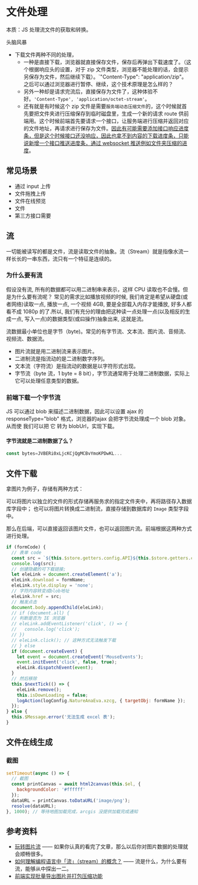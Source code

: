 # 文件处理

本质：JS 处理流文件的获取和转换。

头脑风暴
- 下载文件两种不同的处理，
  - 一种是直接下载，浏览器就直接保存文件，保存后再弹出下载速度了。（这个根据响应头的设置，对于 zip 文件类型，浏览器不能处理的话，会提示另保存为文件，然后继续下载）。`"Content-Type": "application/zip"。之后可以通过浏览器进行暂停、继续，这个技术原理是怎么样的？
  - 另外一种却是请求完流后，直接保存为文件了，这种体验不好。`'Content-Type', 'application/octet-stream'`。
  - 还有就是有时候这个 zip 文件是需要`服务端动态压缩文件`的，这个时候就首先要把文件夹进行压缩保存到临时磁盘里，生成一个新的请求 route 供前端用。这个时候前端首先要请求一个接口，让服务端进行压缩并返回对应的文件地址，再请求进行保存为文件。<u>因此有可能需要添加接口响应进度条，但是这个时候接口还没响应，因此也拿不到内容的下载进度条，只能说新增一个接口推送进度条，通过 websocket 推送例如文件夹压缩的进度</u>。
      
## 常见场景

- 通过 input 上传
- 文件拖拽上传
- 文件在线预览
- 文件
- 第三方接口需要

## 流

一切能被读写的都是文件，流是读取文件的抽象。流（Stream）就是指像水流一样长长的一串东西，流只有一个特征是连续的。

### 为什么要有流

假设没有流, 所有的数据都可以用二进制串来表示，这样 CPU 读取也不会慢。但是为什么要有流呢？
常见的需求比如播放视频的时候, 我们肯定是希望从硬盘(或者网络)读取一点, 播放一点, 一个视频 4GB, 要是全部载入内存才能播放, 好多人都看不成 1080p 的了.所以, 我们有充分的理由把这种读一点处理一点(以及相反的生成一点, 写入一点)的数据类型(或曰操作)抽象出来, 这就是流。

流数据最小单位也是字节（byte)。常见的有字节流、文本流、图片流、音频流、视频流、数据流。

- 图片流就是用二进制流来表示图片。
- 二进制流是指流动的是二进制数字序列。
- 文本流（字符流）是指流动的数据是以字符形式出现。
- 字节流（byte 流，1 byte = 8 bit），字节流通常用于处理二进制数据，实际上它可以处理任意类型的数据。

### 前端下载一个字节流

JS 可以通过 blob 来描述二进制数据，因此可以设置 ajax 的 responseType="blob" 格式，浏览器的ajax 会把字节流处理成一个 blob 对象。从而使 我们可以把 它 转为 blobUrl，实现下载。

#### 字节流就是二进制数据了么？

```js
const bytes=JVBERi0xLjcKCjQgMCBvYmoKPDwKL...
```

## 文件下载

拿图片为例子，存储有两种方式：

可以将图片以独立的文件的形式存储再服务求的指定文件夹中，再将路径存入数据库字段中；
也可以将图片转换成二进制流，直接存储到数据库的 `Image` 类型字段中。

那么在后端，可以直接返回该图片文件，也可以返回图片流。前端根据这两种方式进行处理。

```js
if (formCode) {
  // 表单 code
  const src = `${this.$store.getters.config.API}${this.$store.getters.config.API_FILE_DIR}rest/pas/v1/naturalRes/dataform/download/${formCode}`;
  console.log(src);
  // 创建隐藏的可下载链接;
  let eleLink = document.createElement('a');
  eleLink.download = formName;
  eleLink.style.display = 'none';
  // 字符内容转变成blob地址
  eleLink.href = src;
  // 触发点击
  document.body.appendChild(eleLink);
  // if (document.all) {
  // 判断是否为 IE 浏览器
  // eleLink.addEventListener('click', () => {
  //   console.log('click');
  // })
  // eleLink.click(); // 这种方式无法触发下载
  // } else
  if (document.createEvent) {
    let event = document.createEvent('MouseEvents');
    event.initEvent('click', false, true);
    eleLink.dispatchEvent(event);
  }
  // 然后移除
  this.$nextTick(() => {
    eleLink.remove();
    this.isDownLoading = false;
    logAction(logConfig.NatureAnaEva.xzcg, { targetObj: formName });
  });
} else {
  this.$Message.error('无法生成 excel 表');
}
```

## 文件在线生成

### 截图

```js
setTimeout(async () => {
  // 截图
  const printCanvas = await html2canvas(this.$el, {
    backgroundColor: '#ffffff'
  });
  dataURL = printCanvas.toDataURL('image/png');
  resolve(dataURL);
}, 1000); // 等待地图加载完成，arcgis 没提供加载完成通知
```

## 参考资料

- [玩转图片流](http://jartto.wang/2018/01/19/play-image-stream/) —— 如果你认真的看完了文章，那么以后你对图片数据的处理就会顺畅很多。
- [如何理解编程语言中「流」（stream）的概念？](https://www.zhihu.com/question/27996269) —— 流是什么，为什么要有流，能够从中探出一二。
- [前端实现批量导出图片并打包压缩功能](https://segmentfault.com/a/1190000018234223)
